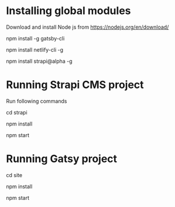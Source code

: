 # Installing global modules

Download and install Node js from https://nodejs.org/en/download/

npm install -g gatsby-cli

npm install netlify-cli -g

npm install strapi@alpha -g

# Running Strapi CMS project

Run following commands

cd strapi

npm install

npm start

# Running Gatsy project

cd site

npm install

npm start
